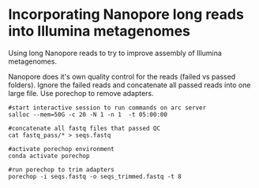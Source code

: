 # Incorporating Nanopore long reads into Illumina metagenomes

Using long Nanopore reads to try to improve assembly of Illumina metagenomes. 

Nanopore does it's own quality control for the reads (failed vs passed folders). Ignore the failed reads and concatenate all passed reads into one large file. Use porechop to remove adapters.

```
#start interactive session to run commands on arc server 
salloc --mem=50G -c 20 -N 1 -n 1  -t 05:00:00

#concatenate all fastq files that passed QC
cat fastq_pass/* > seqs.fastq

#activate porechop environment
conda activate porechop

#run porechop to trim adapters
porechop -i seqs.fastq -o seqs_trimmed.fastq -t 8

```


